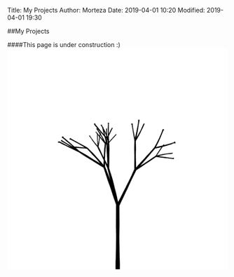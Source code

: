 Title: My Projects
Author: Morteza
Date: 2019-04-01 10:20
Modified: 2019-04-01 19:30


##My Projects

####This page is under construction :)
![fractal-life](../static/img/fractal-life.gif)
